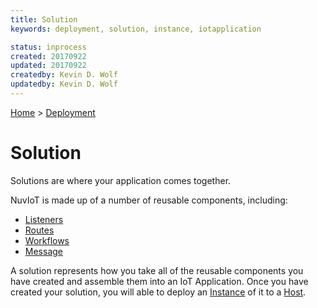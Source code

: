 ```yaml
---
title: Solution
keywords: deployment, solution, instance, iotapplication

status: inprocess
created: 20170922
updated: 20170922
createdby: Kevin D. Wolf
updatedby: Kevin D. Wolf
---
```

[Home](../Index.md) > [Deployment](Index.md)

# Solution

Solutions are where your application comes together.

NuvIoT is made up of a number of reusable components, including:
*  [Listeners](../PipelineModules/Listener.md) 
*  [Routes](../Routes/Route.md)
*  [Workflows](../Workflows/Index.md)
*  [Message](../Messaging/Index.md)

A solution represents how you take all of the reusable components you have created and assemble them into an IoT Application.  Once you
have created your solution, you will able to deploy an [Instance](Instance.md) of it to a [Host](Host.md).
